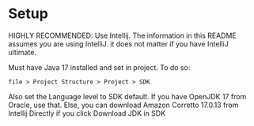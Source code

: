 
# Setup
HIGHLY RECOMMENDED: Use Intellij. The information in this README assumes you are using IntelliJ. it does not matter if you have IntelliJ ultimate.

Must have Java 17 installed and set in project. To do so:
```
file > Project Structure > Project > SDK
```
Also set the Language level to SDK default. If you have OpenJDK 17 from Oracle, use that. Else, you can download Amazon Corretto 17.0.13 from Intellij Directly if you click Download JDK in SDK

